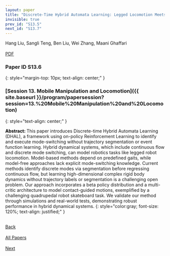 ```yaml
---
layout: paper
title: "Discrete-Time Hybrid Automata Learning: Legged Locomotion Meets Skateboarding"
invisible: true
prev_id: "S13.5"
next_id: "S13.7"
---
```

<div class="paper-authors">
  <div class="paper-author-box">
    <div class="paper-author-name">Hang Liu, Sangli Teng, Ben Liu, Wei Zhang, Maani Ghaffari</div>
    <div class="paper-author-uni"></div>
  </div>
</div>

<div class="paper-pdf-modern">
  <div class="paper-menu-icon">
    <a href="https://www.roboticsproceedings.org/rss25/p297.pdf" title="Download PDF" target="_blank">
      <i class="fa fa-file-pdf-o"></i><br>
      <span class="paper-menu-label">PDF</span>
    </a>
  </div>
</div>

### Paper ID S13.6
{: style="margin-top: 10px; text-align: center;" }

### [Session 13. Mobile Manipulation and Locomotion]({{ site.baseurl }}/program/papersession?session=13.%20Mobile%20Manipulation%20and%20Locomotion)
{: style="text-align: center;" }

<b style="color: black;">Abstract: </b>This paper introduces Discrete-time Hybrid Automata Learning (DHAL), a framework using on-policy Reinforcement Learning to identify and execute mode-switching without trajectory segmentation or event function learning. Hybrid dynamical systems, which include continuous flow and discrete mode switching, can model robotics tasks like legged robot locomotion. Model-based methods depend on predefined gaits, while model-free approaches lack explicit mode-switching knowledge. Current methods identify discrete modes via segmentation before regressing continuous flow, but learning high-dimensional complex rigid body dynamics without trajectory labels or segmentation is a challenging open problem. Our approach incorporates a beta policy distribution and a multi-critic architecture to model contact-guided motions, exemplified by a challenging quadrupedal robot skateboard task. We validate our method through simulations and real-world tests, demonstrating robust performance in hybrid dynamical systems.
{: style="color:gray; font-size: 120%; text-align: justified;" }

<div class="paper-menu">
  <div class="paper-menu-inner">
    <a href="{{ site.baseurl }}/program/papers/S13.5/" title="Previous Paper">
            <div class="paper-menu-icon">
                <i class="fa fa-chevron-left"></i><br>
                <span class="paper-menu-label">Back</span>
            </div>
        </a>
    <a href="{{ site.baseurl }}/program/papers" title="All Papers">
      <div class="paper-menu-icon">
        <i class="fa fa-list"></i><br>
        <span class="paper-menu-label">All Papers</span>
      </div>
    </a>
    <a href="{{ site.baseurl }}/program/papers/S13.7/" title="Next Paper">
            <div class="paper-menu-icon">
                <i class="fa fa-chevron-right"></i><br>
                <span class="paper-menu-label">Next</span>
            </div>
        </a>
  </div>
</div>
